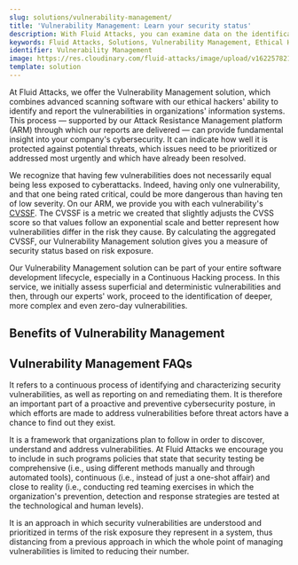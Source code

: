 ```yaml
---
slug: solutions/vulnerability-management/
title: 'Vulnerability Management: Learn your security status'
description: With Fluid Attacks, you can examine data on the identification, classification and prioritization of vulnerabilities in your systems.
keywords: Fluid Attacks, Solutions, Vulnerability Management, Ethical Hacking, Security, Standards
identifier: Vulnerability Management
image: https://res.cloudinary.com/fluid-attacks/image/upload/v1622578216/airs/solutions/solution-vulnerability-management_a5xmkt.webp
template: solution
---
```


<text-container>

At Fluid Attacks, we offer the Vulnerability Management solution,
which combines advanced scanning software with
our ethical hackers' ability to identify and report
the vulnerabilities in organizations' information systems.
This process — supported by our Attack Resistance Management platform (ARM)
through which our reports are delivered — can provide fundamental insight
into your company's cybersecurity.
It can indicate how well it is protected against potential threats,
which issues need to be prioritized or addressed most urgently
and which have already been resolved.

We recognize
that having few vulnerabilities
does not necessarily equal being less exposed to cyberattacks.
Indeed,
having only one vulnerability,
and that one being rated critical,
could be more dangerous
than having ten of low severity.
On our ARM,
we provide you with each vulnerability's
[CVSSF](https://try.fluidattacks.tech/report/cvssf/).
The CVSSF is a metric we created
that slightly adjusts the CVSS score
so that values follow an exponential scale
and better represent how vulnerabilities differ in the risk they cause.
By calculating the aggregated CVSSF,
our Vulnerability Management solution gives you a measure of security status
based on risk exposure.

Our Vulnerability Management solution can be part of
your entire software development lifecycle,
especially in a Continuous Hacking process.
In this service,
we initially assess superficial and deterministic vulnerabilities and then,
through our experts' work, proceed to the identification of deeper,
more complex and even zero-day vulnerabilities.

</text-container>

## Benefits of Vulnerability Management

<grid-container>

  <div>
    <solution-card
      description="Our standard services include consulting and clarification
        by hackers (via ARM) so that you  can understand
        reported vulnerabilities without additional cost.
        In addition, we provide you with valuable preliminary knowledge,
        including vulnerability details, fix recommendations and evidence,
        which will enable you to successfully remediate each security issue."
      image="airs/solutions/vulnerability-management/icon1"
      title="Thorough understanding of vulnerabilities"
    />
  </div>

  <div>
    <solution-card
      description="Our ARM shows you the aggregate of CVSSF units,
        which corresponds to your systems' total risk exposure.
        This, along with the benchmarks and other risk-exposure-based
        analytics we show you on our platform allow
        you to learn your security status."
      image="airs/solutions/vulnerability-management/icon2"
      title="Security status based on risk exposure"
    />
  </div>

  <div>
    <solution-card
      description="We put all critical information about vulnerabilities
        detected with our automated and manual SAST, DAST and SCA
        in a central platform (ARM)."
      image="airs/solutions/vulnerability-management/icon3"
      title="All vulnerability information in one place"
    />
  </div>

  <div>
    <solution-card
      description="Our ethical hackers are proficient at finding
        zero-day vulnerabilities. These are flaws in IT systems,
        which others have not yet found and which do
        not have an established remediation patch."
      image="airs/solutions/vulnerability-management/icon4"
      title="Zero-day vulnerabilities"
    />
  </div>

</grid-container>

<div>
  <solution-slide
    description="We invite you to read our
      blog posts related to this solution."
    solution="vulnerabilityManagement"
    title="Do you want to learn more about Vulnerability Management?"
  />
</div>

## Vulnerability Management FAQs

<faq-container>

<div>
<solution-faq
  title="What is vulnerability management?">

It refers to a continuous process of identifying
and characterizing security vulnerabilities,
as well as reporting on and remediating them.
It is therefore an important part of a proactive
and preventive cybersecurity posture,
in which efforts are made to address vulnerabilities
before threat actors have a chance to find out they exist.

</solution-faq>
</div>

<div>
<solution-faq
  title="What is a vulnerability management program?">

It is a framework that organizations plan to follow
in order to discover, understand and address vulnerabilities.
At Fluid Attacks we encourage you
to include in such programs
policies that state that security testing be comprehensive
(i.e., using different methods manually and through automated tools),
continuous
(i.e., instead of just a one-shot affair)
and close to reality
(i.e., conducting red teaming exercises
in which the organization's prevention,
detection and response strategies
are tested at the technological and human levels).

</solution-faq>
</div>

<div>
<solution-faq
  title="What is risk-based vulnerability management?">

It is an approach
in which security vulnerabilities are understood
and prioritized in terms of the risk exposure they represent in a system,
thus distancing from a previous approach
in which the whole point of managing vulnerabilities is limited
to reducing their number.

</solution-faq>
</div>

</faq-container>

<div>
<solution-cta
  paragraph="We are helping organizations understand the risk posed by
    the vulnerabilities in their software and prioritize their remediation,
    ultimately providing them with updated knowledge of their security status.
    Don't miss out on the benefits, and ask us about our 21-day free trial
    for a taste of our Vulnerability Management solution."
  title="Get started with Fluid Attacks' Vulnerability Management right now"
/>
</div>
